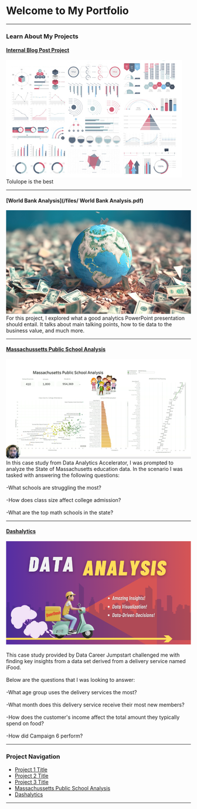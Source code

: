 # Welcome to My Portfolio

---

### Learn About My Projects

#### [Internal Blog Post Project](/bank)
<img src="images/dummy_thumbnail.jpg?raw=true"/>
Tolulope is the best

---
#### [World Bank Analysis](/files/ World Bank Analysis.pdf)
<img src="images/World_Bank_Analysis.logo.jpg"/>
For this project, I explored what a good analytics PowerPoint presentation should entail. It talks about main talking points, how to tie data to the business value, and much more. 

---
#### [Massachussetts Public School Analysis](https://www.linkedin.com/feed/update/urn:li:activity:7128767505778556928/)
[<img src="images/MPSA.Cover.png?raw=true"/>](https://www.linkedin.com/pulse/what-i-learned-21-days-data-avery-smith)
In this case study from Data Analytics Accelerator, I was prompted to analyze the State of Massachusetts education data. In the scenario I was tasked with answering the following questions:
<br><br>
-What schools are struggling the most?
<br><br>
-How does class size affect college admission?
<br><br>
-What are the top math schools in the state? 

---

#### [Dashalytics](https://www.linkedin.com/pulse/dashalytics-vincen-dailey-urcjc/)
[<img src="images/Dashalytics.Cover.png?raw=true"/>](https://www.linkedin.com/pulse/what-i-learned-21-days-data-avery-smith)
<br><br>
This case study provided by Data Career Jumpstart challenged me with finding key insights from a data set derived from a delivery service named iFood.
<br><br>
Below are the questions that I was looking to answer:
<br><br>
-What age group uses the delivery services the most?
<br><br>
-What month does this delivery service receive their most new members?
<br><br>
-How does the customer's income affect the total amount they typically spend on food?
<br><br>
-How did Campaign 6 perform?

---

### Project Navigation

- [Project 1 Title](http://example.com/)
- [Project 2 Title](http://example.com/)
- [Project 3 Title](http://example.com/)
- [Massachussetts Public School Analysis](https://www.linkedin.com/feed/update/urn:li:activity:7128767505778556928/)
- [Dashalytics](https://www.linkedin.com/pulse/dashalytics-vincen-dailey-urcjc/)

---





